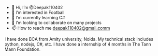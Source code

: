 - 👋 Hi, I’m @Deepak110402
- 👀 I’m interested in Football
- 🌱 I’m currently learning C#
- 💞️ I’m looking to collaborate on many projects
- 📫 How to reach me deepak110402@gmail.comm

I have done BCA from Amity university, Noida.
My technical stack includes python, nodejs, C#, etc.
I have done a internship of 4 months in The Tann Mann Foundation.
